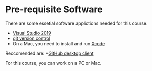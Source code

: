 # Pre-requisite Software

There are some essetial software applictions needed for this course.

* [Visual Studio 2019](https://visualstudio.microsoft.com/vs/)
* [git version control](https://git-scm.com/downloads)
* On a Mac, you need to install and run [Xcode]()

Reccomended are:
 *[GitHub desktop client](https://desktop.github.com/)
 

For this course, you can work on a PC or Mac.
